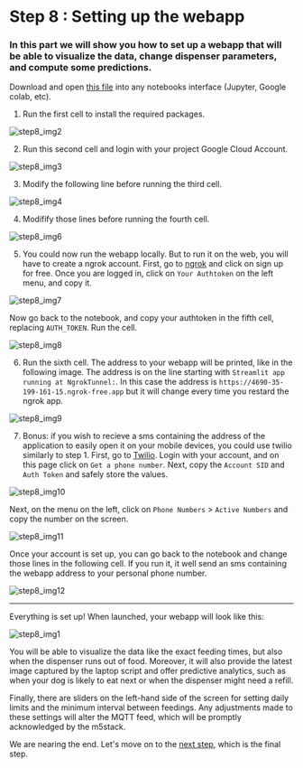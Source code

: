 # Step 8 : Setting up the webapp

### In this part we will show you how to set up a webapp that will be able to visualize the data, change dispenser parameters, and compute some predictions. 

Download and open [this file](https://github.com/stefarine/smart_food_dispenser/blob/main/Code/WebApp/webapp_dispenser.ipynb) into any notebooks interface (Jupyter, Google colab, etc). 

1. Run the first cell to install the required packages.

![step8_img2](https://github.com/stefarine/smart_food_dispenser/assets/114418718/89dbed17-07d7-4978-a5bb-f7c4475826ef)

2. Run this second cell and login with your project Google Cloud Account.

![step8_img3](https://github.com/stefarine/smart_food_dispenser/assets/114418718/b3e9cf03-e771-45d0-96fb-a8c0fa5d4c3a)

3. Modify the following line before running the third cell. 

![step8_img4](https://github.com/stefarine/smart_food_dispenser/assets/114418718/ad1a2cb8-7716-473d-8469-bc7790f4019c)

4. Modifify those lines before running the fourth cell. 

![step8_img6](https://github.com/stefarine/smart_food_dispenser/assets/114418718/9eafd2eb-c4bb-4fe7-9c36-9ccfe31442f7)

5. You could now run the webapp locally. But to run it on the web, you will have to create a ngrok account. 
First, go to [ngrok](https://ngrok.com/) and click on sign up for free.
Once you are logged in, click on `Your Authtoken` on the left menu, and copy it. 

![step8_img7](https://github.com/stefarine/smart_food_dispenser/assets/114418718/59ddd35a-d779-4c9c-837d-79dcb96c2449)

  Now go back to the notebook, and copy your authtoken in the fifth cell, replacing `AUTH_TOKEN`. Run the cell. 

![step8_img8](https://github.com/stefarine/smart_food_dispenser/assets/114418718/c69b659f-8010-468a-b135-3842f5507df4)

6. Run the sixth cell. The address to your webapp will be printed, like in the following image. The address is on the line starting with `Streamlit app running at NgrokTunnel:`. In this case the address is `https://4690-35-199-161-15.ngrok-free.app` but it will change every time you restard the ngrok app. 

![step8_img9](https://github.com/stefarine/smart_food_dispenser/assets/114418718/d4689e03-912d-437f-b8c4-b5c2178d587b)

7. Bonus: if you wish to recieve a sms containing the address of the application to easily open it on your mobile devices, you could use twilio similarly to step 1. First, go to [Twilio](https://www.twilio.com/console).    Login with your account, and on this page click on `Get a phone number`. Next, copy the `Account SID` and `Auth Token` and safely store the values. 
   
![step8_img10](https://github.com/stefarine/smart_food_dispenser/assets/114418718/15955d59-e825-4ba7-9d56-6100466170ec)
   
   Next, on the menu on the left, click on `Phone Numbers` > `Active Numbers` and copy the number on the screen. 
   
![step8_img11](https://github.com/stefarine/smart_food_dispenser/assets/114418718/10d2e7f3-1e71-4a84-9d90-e64610084ba3)

   Once your account is set up, you can go back to the notebook and change those lines in the following cell. If you run it, it well send an sms containing the webapp address to your personal phone number. 

![step8_img12](https://github.com/stefarine/smart_food_dispenser/assets/114418718/6617588b-30b8-470d-92ca-af47041c56dc)

---

Everything is set up! When launched, your webapp will look like this:

![step8_img1](https://github.com/stefarine/smart_food_dispenser/assets/114418718/da6aca1f-a0f9-4e71-8314-7a40bec2093e)


You will be able to visualize the data like the exact feeding times, but also when the dispenser runs out of food. Moreover, it will also provide the latest image captured by the laptop script and offer predictive analytics, such as when your dog is likely to eat next or when the dispenser might need a refill.

Finally, there are sliders on the left-hand side of the screen for setting daily limits and the minimum interval between feedings. Any adjustments made to these settings will alter the MQTT feed, which will be promptly acknowledged by the m5stack.


We are nearing the end. Let's move on to the [next step](step9.md), which is the final step.
